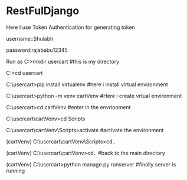 # RestFulDjango

Here I use Token Authentication
for generating token

username::Shulabh

password:rajababu12345

Run as 
C:\>mkdir usercart    #this is my directory

C:\>cd usercart

C:\usercart>pip install virtualenv     #here i install virtual environment

C:\usercart>python -m venv cartVenv      #Here i create vrtual environment

C:\usercart>cd cartVenv           #enter in the envrionment

C:\usercart\cartVenv>cd Scripts

C:\usercart\cartVenv\Scripts>activate   #activate the environment

(cartVenv) C:\usercart\cartVenv\Scripts>cd..

(cartVenv) C:\usercart\cartVenv>cd..  #back to the main directory

(cartVenv) C:\usercart>python manage.py runserver   #finally server is running

